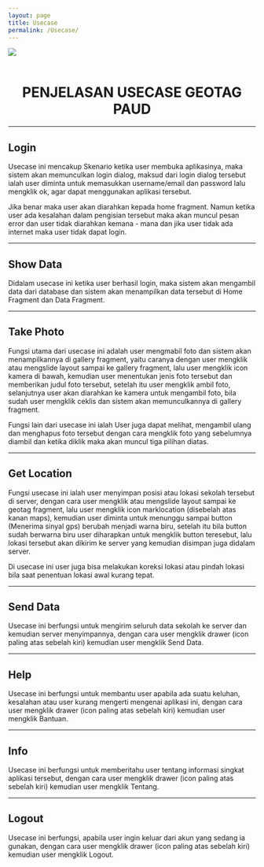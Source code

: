 ```yaml
---
layout: page
title: Usecase
permalink: /Usecase/
---
```


<img src="{{site.baseurl}}/assets/image/usecase.jpeg">  
<br>
<br>

<h1><center> PENJELASAN USECASE GEOTAG PAUD </center></h1>

<hr>

## Login
<p> Usecase ini mencakup Skenario ketika user membuka aplikasinya, maka sistem akan memunculkan login dialog, maksud dari  login dialog tersebut ialah user diminta untuk  memasukkan username/email dan password lalu mengklik ok, agar dapat menggunakan aplikasi tersebut.</p>
<p> Jika benar maka user akan diarahkan kepada home fragment. Namun ketika user ada kesalahan dalam pengisian tersebut maka akan muncul pesan error dan user tidak diarahkan kemana - mana dan jika user tidak ada internet maka user tidak dapat login.</p>

<hr>

## Show Data
<p> Didalam usecase ini ketika user berhasil login, maka sistem akan mengambil data dari database dan sistem akan menampilkan data tersebut di Home Fragment dan Data Fragment.</p>

<hr>

## Take Photo
<p> Fungsi utama dari usecase ini adalah user mengmabil foto dan sistem akan menampilkannya di gallery fragment, yaitu caranya dengan user mengklik atau mengslide layout sampai ke gallery fragment, lalu user mengklik icon kamera di bawah, kemudian user menentukan jenis foto tersebut dan memberikan judul foto tersebut, setelah itu user mengklik ambil foto, selanjutnya user akan diarahkan ke kamera untuk mengambil foto, bila sudah user mengklik ceklis dan sistem akan memunculkannya di gallery fragment.</p>
<p> Fungsi lain dari usecase ini ialah User juga dapat melihat, mengambil ulang dan menghapus foto tersebut dengan cara mengklik foto yang sebelumnya diambil dan ketika diklik maka akan muncul tiga pilihan diatas.</p>

<hr>

## Get Location
<p> Fungsi usecase ini ialah user menyimpan posisi atau lokasi sekolah tersebut di server, dengan cara user mengklik atau mengslide layout sampai ke geotag fragment, lalu user mengklik icon marklocation (disebelah atas kanan maps), kemudian user diminta untuk menunggu sampai button (Menerima sinyal gps) berubah menjadi warna biru, setelah itu bila button sudah berwarna biru user diharapkan untuk mengklik button teresebut, lalu lokasi tersebut akan dikirim ke server yang kemudian disimpan juga didalam server.</p>
<p> Di usecase ini user juga bisa melakukan koreksi lokasi atau pindah lokasi bila saat penentuan lokasi awal kurang tepat.</p>

<hr>

## Send Data
<p> Usecase ini berfungsi untuk mengirim seluruh data sekolah ke server dan kemudian server menyimpannya, dengan cara user mengklik drawer (icon paling atas sebelah kiri) kemudian user mengklik Send Data.</p>

<hr>

## Help
<p> Usecase ini berfungsi untuk membantu user apabila ada suatu keluhan, kesalahan atau user kurang mengerti mengenai aplikasi ini, dengan cara user mengklik drawer (icon paling atas sebelah kiri) kemudian user mengklik Bantuan.</p>

<hr>

## Info
<p> Usecase ini berfungsi untuk memberitahu user tentang informasi singkat aplikasi tersebut, dengan cara user mengklik drawer (icon paling atas sebelah kiri) kemudian user mengklik Tentang.</p>

<hr>

## Logout
<p> Usecase ini berfungsi, apabila user ingin keluar dari akun yang sedang ia gunakan, dengan cara user mengklik drawer (icon paling atas sebelah kiri) kemudian user mengklik Logout.</p>